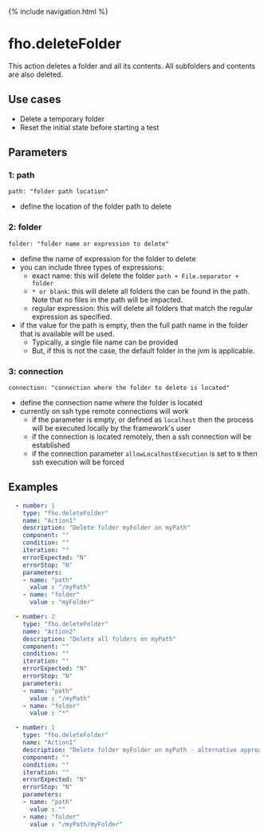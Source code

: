 {% include navigation.html %}

# fho.deleteFolder

This action deletes a folder and all its contents. All subfolders and contents are also deleted. 

## Use cases

* Delete a temporary folder
* Reset the initial state before starting a test

## Parameters

### 1: path

`path: "folder path location"`
* define the location of the folder path to delete

### 2: folder

`folder: "folder name or expression to delete"`
* define the name of expression for the folder to delete
* you can include three types of expressions:
  * exact name: this will delete the folder `path + File.separator + folder`
  * `* or blank`: this will delete all folders the can be found in the path. Note that no files in the path will be impacted. 
  * regular expression: this will delete all folders that match the regular expression as specified. 
* if the value for the path is empty, then the full path name in the folder that is available will be used.
  * Typically, a single file name can be provided
  * But, if this is not the case, the default folder in the jvm is applicable.

### 3: connection

`connection: "connection where the folder to delete is located"`
* define the connection name where the folder is located
* currently on ssh type remote connections will work
  * if the parameter is empty, or defined as `localhost` then the process will be executed locally by the framework's user
  * if the connection is located remotely, then a ssh connection will be established
  * if the connection parameter `allowLocalhostExecution` is set to `N` then ssh execution will be forced

## Examples

```yaml
  - number: 1
    type: "fho.deleteFolder"
    name: "Action1"
    description: "Delete folder myFolder on myPath"
    component: ""
    condition: ""
    iteration: ""
    errorExpected: "N"
    errorStop: "N"
    parameters:
    - name: "path"
      value : "/myPath"
    - name: "folder"
      value : "myFolder"
```

```yaml
  - number: 2
    type: "fho.deleteFolder"
    name: "Action2"
    description: "Delete all folders on myPath"
    component: ""
    condition: ""
    iteration: ""
    errorExpected: "N"
    errorStop: "N"
    parameters:
    - name: "path"
      value : "/myPath"
    - name: "folder"
      value : "*"
```

```yaml
  - number: 1
    type: "fho.deleteFolder"
    name: "Action1"
    description: "Delete folder myFolder on myPath - alternative approach"
    component: ""
    condition: ""
    iteration: ""
    errorExpected: "N"
    errorStop: "N"
    parameters:
    - name: "path"
      value : ""
    - name: "folder"
      value : "/myPath/myFolder"
```